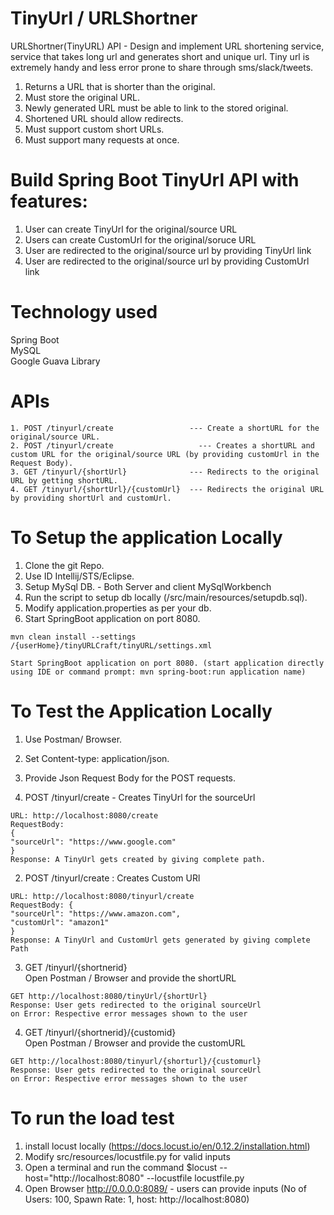 # TinyUrl / URLShortner 

URLShortner(TinyURL) API - Design and implement URL shortening service, service that takes long url and generates short and unique url. Tiny url is extremely handy and less error prone to share through sms/slack/tweets. 
 <br />
1. Returns a URL that is shorter than the original.<br /> 
2. Must store the original URL.<br /> 
3. Newly generated URL must be able to link to the stored original. <br />
4. Shortened URL should allow redirects. <br />
5. Must support custom short URLs. <br />
6. Must support many requests at once. <br />

# Build Spring Boot TinyUrl API with features:

1. User can create TinyUrl for the original/source URL
2. Users can create CustomUrl for the original/soruce URL
3. User are redirected to the original/source url by providing TinyUrl link
4. User are redirected to the original/source url by providing CustomUrl link

# Technology used

Spring Boot<br />
MySQL<br />
Google Guava Library<br />

# APIs
```
1. POST /tinyurl/create                 --- Create a shortURL for the original/source URL. 
2. POST /tinyurl/create  	              --- Creates a shortURL and custom URL for the original/source URL (by providing customUrl in the Request Body). 
3. GET /tinyurl/{shortUrl}              --- Redirects to the original URL by getting shortURL. 
4. GET /tinyurl/{shortUrl}/{customUrl}  --- Redirects the original URL by providing shortUrl and customUrl. 
```

# To Setup the application Locally
1. Clone the git Repo. 
2. Use ID Intellij/STS/Eclipse. 
3. Setup MySql DB. - Both Server and client MySqlWorkbench
4. Run the script to setup db locally (/src/main/resources/setupdb.sql). 
5. Modify application.properties as per your db. 
6. Start SpringBoot application on port 8080. 
 ``` 
 mvn clean install --settings /{userHome}/tinyURLCraft/tinyURL/settings.xml
 
 Start SpringBoot application on port 8080. (start application directly using IDE or command prompt: mvn spring-boot:run application name)
```
# To Test the Application Locally 
1. Use Postman/ Browser.  
2. Set Content-type: application/json. 
3. Provide Json Request Body for the POST requests. 

1. POST /tinyurl/create - Creates TinyUrl for the sourceUrl
```
URL: http://localhost:8080/create
RequestBody: 
{
"sourceUrl": "https://www.google.com"
}
Response: A TinyUrl gets created by giving complete path. 
```

2. POST /tinyurl/create : Creates Custom URl
```
URL: http://localhost:8080/tinyurl/create
RequestBody: {
"sourceUrl": "https://www.amazon.com",
"customUrl": "amazon1"
}
Response: A TinyUrl and CustomUrl gets generated by giving complete Path
```
3. GET /tinyurl/{shortnerid} <br /> 
Open Postman / Browser and provide the shortURL
```
GET http://localhost:8080/tinyUrl/{shortUrl}
Response: User gets redirected to the original sourceUrl
on Error: Respective error messages shown to the user
```
4. GET /tinyurl/{shortnerid}/{customid}<br /> 
Open Postman / Browser and provide the customURL
```
GET http://localhost:8080/tinyurl/{shorturl}/{customurl}
Response: User gets redirected to the original sourceUrl
on Error: Respective error messages shown to the user
```
# To run the load test
1. install locust locally (https://docs.locust.io/en/0.12.2/installation.html)
2. Modify src/resources/locustfile.py for valid inputs
3. Open a terminal and run the command $locust --host="http://localhost:8080" --locustfile locustfile.py
4. Open Browser  http://0.0.0.0:8089/ - users can provide inputs (No of Users: 100, Spawn Rate: 1, host: http://localhost:8080)

